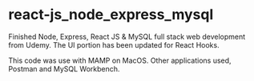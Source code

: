 # react-js_node_express_mysql

Finished Node, Express, React JS & MySQL full stack web development from Udemy. The UI portion has been updated for React Hooks. 

This code was use with MAMP on MacOS. Other applications used, Postman and MySQL Workbench.
